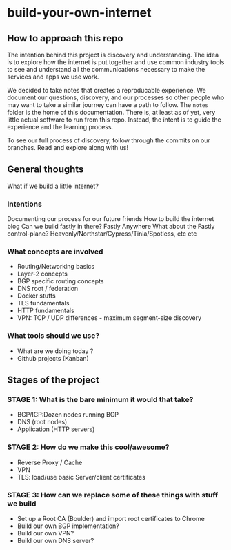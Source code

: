 # build-your-own-internet

## How to approach this repo
The intention behind this project is discovery and understanding. The idea is to explore how the internet is put together and use common industry tools to see and understand all the communications necessary to make the services and apps we use work.

We decided to take notes that creates a reproducable experience. We document our questions, discovery, and our processes so other people who may want to take a similar journey can have a path to follow. The `notes` folder is the home of this documentation. There is, at least as of yet, very little actual software to run from this repo. Instead, the intent is to guide the experience and the learning process.

To see our full process of discovery, follow through the commits on our branches. Read and explore along with us!

## General thoughts

What if we build a little internet?

### Intentions

Documenting our process for our future friends
How to build the internet blog
Can we build fastly in there? Fastly Anywhere
What about the Fastly control-plane? Heavenly/Northstar/Cypress/Tinia/Spotless, etc etc

### What concepts are involved

- Routing/Networking basics
- Layer-2 concepts
- BGP specific routing concepts
- DNS root / federation
- Docker stuffs
- TLS fundamentals
- HTTP fundamentals
- VPN: TCP / UDP differences - maximum segment-size discovery

### What tools should we use?

- What are we doing today ?
- Github projects (Kanban)

## Stages of the project

### STAGE 1: What is the bare minimum it would that take?

- BGP/IGP:Dozen nodes running BGP
- DNS (root nodes)
- Application (HTTP servers)

### STAGE 2: How do we make this cool/awesome?

- Reverse Proxy / Cache
- VPN
- TLS: load/use basic Server/client certificates

### STAGE 3: How can we replace some of these things with stuff we build

- Set up a Root CA (Boulder) and import root certificates to Chrome
- Build our own BGP implementation?
- Build our own VPN?
- Build our own DNS server?
